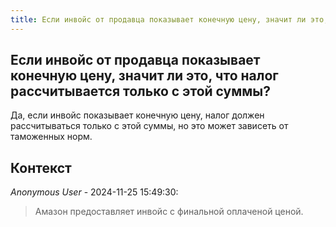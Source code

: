 ```yaml
---
title: Если инвойс от продавца показывает конечную цену, значит ли это, что налог рассчитывается только с этой суммы?
---
```


## Если инвойс от продавца показывает конечную цену, значит ли это, что налог рассчитывается только с этой суммы?

Да, если инвойс показывает конечную цену, налог должен рассчитываться только с этой суммы, но это может зависеть от таможенных норм.

## Контекст

_Anonymous User_ - 2024-11-25 15:49:30:

> Амазон предоставляет инвойс с финальной оплаченой ценой.
